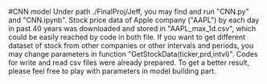 #CNN model
Under path ./FinalProj/Jeff, you may find and run "CNN.py" and "CNN.ipynb". Stock price data of Apple company ("AAPL") by each day in past 40 years was downloaded and stored in "AAPL_max_1d.csv", which could be easily reached by code in both file. If you want to get different dataset of stock from other companies or other intervals and periods, you may change parameters in function "GetStockData(ticker,prd,intvl)". Codes for write and read csv files were already prepared. To get a better result, please feel free to play with parameters in model building part.
